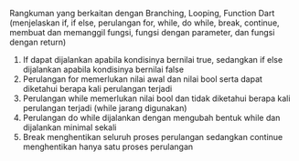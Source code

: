 Rangkuman yang berkaitan dengan Branching, Looping, Function Dart (menjelaskan if, if else, perulangan  for, while, do while, break, continue, membuat dan memanggil fungsi, fungsi dengan parameter, dan fungsi dengan return)
1. If dapat dijalankan apabila kondisinya bernilai true, sedangkan if else dijalankan apabila kondisinya bernilai false
2. Perulangan for memerlukan nilai awal dan nilai bool serta dapat diketahui berapa kali perulangan terjadi
3. Perulangan while memerlukan nilai bool dan tidak diketahui berapa kali perulangan terjadi (while jarang digunakan)
4. Perulangan do while dijalankan dengan mengubah bentuk while dan dijalankan minimal sekali
5. Break menghentikan seluruh proses perulangan sedangkan continue menghentikan hanya satu proses perulangan
